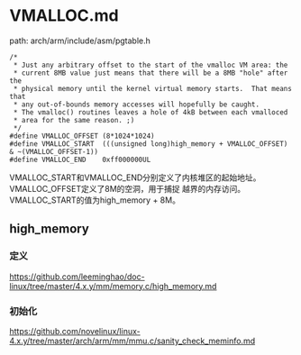 VMALLOC.md
========================================

path: arch/arm/include/asm/pgtable.h
```
/*
 * Just any arbitrary offset to the start of the vmalloc VM area: the
 * current 8MB value just means that there will be a 8MB "hole" after the
 * physical memory until the kernel virtual memory starts.  That means that
 * any out-of-bounds memory accesses will hopefully be caught.
 * The vmalloc() routines leaves a hole of 4kB between each vmalloced
 * area for the same reason. ;)
 */
#define VMALLOC_OFFSET (8*1024*1024)
#define VMALLOC_START  (((unsigned long)high_memory + VMALLOC_OFFSET) & ~(VMALLOC_OFFSET-1))
#define VMALLOC_END    0xff000000UL
```

VMALLOC_START和VMALLOC_END分别定义了内核堆区的起始地址。VMALLOC_OFFSET定义了8M的空洞，用于捕捉
越界的内存访问。VMALLOC_START的值为high_memory + 8M。

high_memory
----------------------------------------

### 定义

https://github.com/leeminghao/doc-linux/tree/master/4.x.y/mm/memory.c/high_memory.md

### 初始化

https://github.com/novelinux/linux-4.x.y/tree/master/arch/arm/mm/mmu.c/sanity_check_meminfo.md
